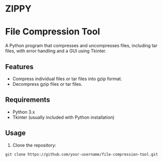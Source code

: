 # ZIPPY

# File Compression Tool

A Python program that compresses and uncompresses files, including tar files, with error handling and a GUI using Tkinter.

## Features

- Compress individual files or tar files into gzip format.
- Decompress gzip files or tar files.

## Requirements

- Python 3.x
- Tkinter (usually included with Python installation)

## Usage

1. Clone the repository:

```shell
git clone https://github.com/your-username/file-compression-tool.git
